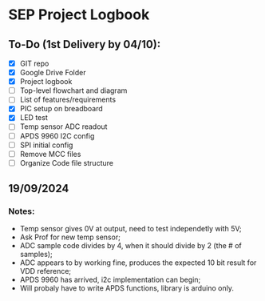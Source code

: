 # SEP Project Logbook
<!-- TODO STARTS HERE -->
## To-Do (1st Delivery by 04/10):

- [x] GIT repo
- [x] Google Drive Folder
- [x] Project logbook
- [ ] Top-level flowchart and diagram
- [ ] List of features/requirements
- [x] PIC setup on breadboard
- [x] LED test
- [ ] Temp sensor ADC readout
- [ ] APDS 9960 I2C config
- [ ] SPI initial config
- [ ] Remove MCC files
- [ ] Organize Code file structure
<!-- TODO ENDS HERE -->

<!-- NEW LOG ENTRY STARTS HERE -->

## 19/09/2024

### Notes:

- Temp sensor gives 0V at output, need to test independetly with 5V;
- Ask Prof for new temp sensor;
- ADC sample code divides by 4, when it should divide by 2 (the # of samples);
- ADC appears to by working fine, produces the expected 10 bit result for VDD reference;
- APDS 9960 has arrived, i2c implementation can begin;
- Will probaly have to write APDS functions, library is arduino only.

<!-- NEW LOG ENTRY ENDS HERE -->


